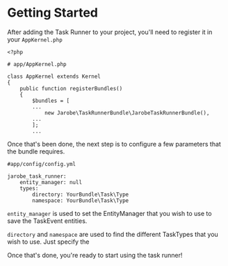 # Getting Started

After adding the Task Runner to your project, you'll need
to register it in your `AppKernel.php`

```
<?php

# app/AppKernel.php

class AppKernel extends Kernel
{
    public function registerBundles()
    {
        $bundles = [
        ...
            new Jarobe\TaskRunnerBundle\JarobeTaskRunnerBundle(),
        ...
        ];
        ...
```

Once that's been done, the next step is to configure a few
parameters that the bundle requires.

```
#app/config/config.yml

jarobe_task_runner:
    entity_manager: null
    types:
        directory: YourBundle\Task\Type
        namespace: YourBundle\Task\Type
```
`entity_manager` is used to set the EntityManager that you wish
to use to save the TaskEvent entities.

`directory` and `namespace` are used to find the different 
TaskTypes that you wish to use. Just specify the 

Once that's done, you're ready to start using the task runner!